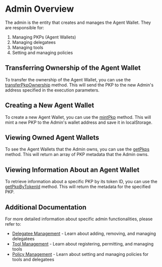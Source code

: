 # Admin Overview

The admin is the entity that creates and manages the Agent Wallet. They are responsible for:

1. Managing PKPs (Agent Wallets)
2. Managing delegatees
3. Managing tools
4. Setting and managing policies

## Transferring Ownership of the Agent Wallet

To transfer the ownership of the Agent Wallet, you can use the [transferPkpOwnership](https://agent-wallet.vercel.app/classes/agent_wallet_src.Admin.html#transferPkpOwnership) method. This will send the PKP to the new Admin's address specified in the execution parameters.

## Creating a New Agent Wallet

To create a new Agent Wallet, you can use the [mintPkp](https://agent-wallet.vercel.app/classes/agent_wallet_src.Admin.html#mintPkp) method. This will mint a new PKP to the Admin's wallet address and save it in localStorage. 

## Viewing Owned Agent Wallets

To see the Agent Wallets that the Admin owns, you can use the [getPkps](https://agent-wallet.vercel.app/classes/agent_wallet_src.Admin.html#getPkps) method. This will return an array of PKP metadata that the Admin owns.

## Viewing Information About an Agent Wallet

To retrieve information about a specific PKP by its token ID, you can use the [getPkpByTokenId](https://agent-wallet.vercel.app/classes/agent_wallet_src.Admin.html#getPkpByTokenId) method. This will return the metadata for the specified PKP.

## Additional Documentation

For more detailed information about specific admin functionalities, please refer to:

- [Delegatee Management](./delegatees.md) - Learn about adding, removing, and managing delegatees
- [Tool Management](./tools.md) - Learn about registering, permitting, and managing tools
- [Policy Management](./policies.md) - Learn about setting and managing policies for tools and delegatees 